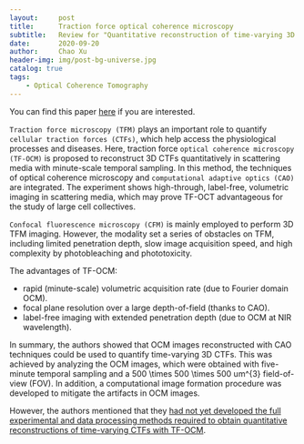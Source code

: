 ```yaml
---
layout:     post
title:      Traction force optical coherence microscopy
subtitle:   Review for "Quantitative reconstruction of time-varying 3D cell forces with traction force optical coherence microscopy"
date:       2020-09-20
author:     Chao Xu
header-img: img/post-bg-universe.jpg 
catalog: true
tags:
    - Optical Coherence Tomography
---
```


You can find this paper [here](https://www.nature.com/articles/s41598-019-40608-4) if you are interested.

`Traction force microscopy (TFM)` plays an important role to quantify `cellular traction forces (CTFs)`, which help access the physiological processes and diseases. Here, traction force `optical coherence microscopy (TF-OCM)` is proposed to reconstruct 3D CTFs quantitatively in scattering media with minute-scale temporal sampling. In this method, the techniques of optical coherence microscopy and `computational adaptive optics (CAO)` are integrated. The experiment shows high-through, label-free, volumetric imaging in scattering media, which may prove TF-OCT advantageous for the study of large cell collectives.

``Confocal fluorescence microscopy (CFM)`` is mainly employed to perform 3D TFM imaging.  However, the modality set a series of obstacles on TFM, including limited penetration depth, slow image acquisition speed, and high complexity by photobleaching and phototoxicity.

The advantages of TF-OCM:
- rapid (minute-scale) volumetric acquisition rate (due to Fourier domain OCM).
-  focal plane resolution over a large depth-of-field (thanks to CAO).
- label-free imaging with extended penetration depth (due to OCM at NIR wavelength). 

In summary, the authors showed that OCM images reconstructed with CAO techniques could be used to quantify time-varying 3D CTFs.  This was achieved by analyzing the OCM images, which were obtained with five-minute temporal sampling and a 500 \times 500 \times 500 um^{3} field-of-view (FOV). In addition, a computational image formation procedure was developed to mitigate the artifacts in OCM images. 

However, the authors mentioned that they <u>had not yet developed the full experimental and data processing methods required to obtain quantitative reconstructions of time-varying CTFs with TF-OCM</u>.